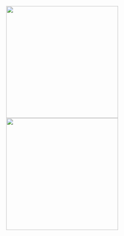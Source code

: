 <img src="https://user-images.githubusercontent.com/62287665/172563365-f144f690-648f-45c6-a34c-3afd198d73ea.jpg" width="300"> <img src="https://user-images.githubusercontent.com/62287665/172563338-0d6943b8-8b46-456c-b7c2-e53399a76df0.jpg" width="300">
